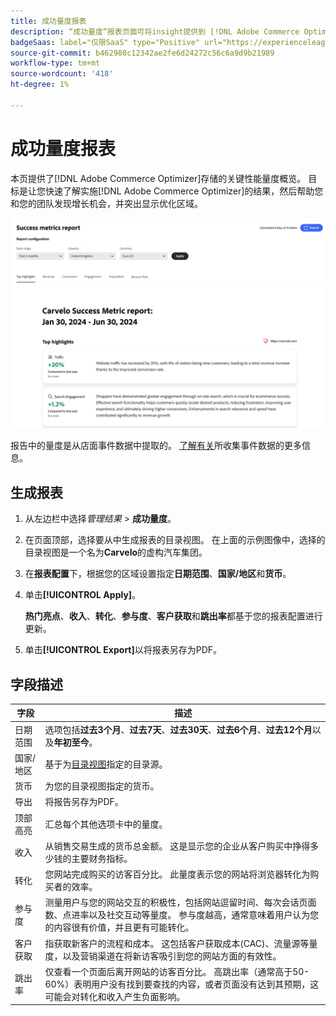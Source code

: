 ```yaml
---
title: 成功量度报表
description: “成功量度”报表页面可将insight提供到 [!DNL Adobe Commerce Optimizer] 存储的关键性能量度中。
badgeSaas: label="仅限SaaS" type="Positive" url="https://experienceleague.adobe.com/zh-hans/docs/commerce/user-guides/product-solutions" tooltip="仅适用于Adobe Commerce as a Cloud Service和Adobe Commerce Optimizer项目(Adobe管理的SaaS基础架构)。"
source-git-commit: b462980c12342ae2fe6d24272c56c6a9d9b21989
workflow-type: tm+mt
source-wordcount: '418'
ht-degree: 1%

---
```


# 成功量度报表

本页提供了[!DNL Adobe Commerce Optimizer]存储的关键性能量度概览。 目标是让您快速了解实施[!DNL Adobe Commerce Optimizer]的结果，然后帮助您和您的团队发现增长机会，并突出显示优化区域。

![成功量度报告](../assets/success-metrics.png)

报告中的量度是从店面事件数据中提取的。 [了解有关](../setup/events/overview.md)所收集事件数据的更多信息。

## 生成报表

1. 从左边栏中选择&#x200B;_管理结果_ > **成功量度**。
1. 在页面顶部，选择要从中生成报表的目录视图。 在上面的示例图像中，选择的目录视图是一个名为&#x200B;**Carvelo**&#x200B;的虚构汽车集团。
1. 在&#x200B;**报表配置**&#x200B;下，根据您的区域设置指定&#x200B;**日期范围**、**国家/地区**&#x200B;和&#x200B;**货币**。
1. 单击&#x200B;**[!UICONTROL Apply]**。

   **热门亮点**、**收入**、**转化**、**参与度**、**客户获取**&#x200B;和&#x200B;**跳出率**&#x200B;都基于您的报表配置进行更新。

1. 单击&#x200B;**[!UICONTROL Export]**&#x200B;以将报表另存为PDF。

## 字段描述

| 字段 | 描述 |
|---|---|
| 日期范围 | 选项包括&#x200B;**过去3个月**、**过去7天**、**过去30天**、**过去6个月**、**过去12个月**&#x200B;以及&#x200B;**年初至今**。 |
| 国家/地区 | 基于为[目录视图](../setup/catalog-view.md)指定的目录源。 |
| 货币 | 为您的目录视图指定的货币。 |
| 导出 | 将报告另存为PDF。 |
| 顶部高亮 | 汇总每个其他选项卡中的量度。 |
| 收入 | 从销售交易生成的货币总金额。 这是显示您的企业从客户购买中挣得多少钱的主要财务指标。 |
| 转化 | 您网站完成购买的访客百分比。 此量度表示您的网站将浏览器转化为购买者的效率。 |
| 参与度 | 测量用户与您的网站交互的积极性，包括网站逗留时间、每次会话页面数、点进率以及社交互动等量度。 参与度越高，通常意味着用户认为您的内容很有价值，并且更有可能转化。 |
| 客户获取 | 指获取新客户的流程和成本。 这包括客户获取成本(CAC)、流量源等量度，以及营销渠道在将新访客吸引到您的网站方面的有效性。 |
| 跳出率 | 仅查看一个页面后离开网站的访客百分比。 高跳出率（通常高于50-60%）表明用户没有找到要查找的内容，或者页面没有达到其预期，这可能会对转化和收入产生负面影响。 |
